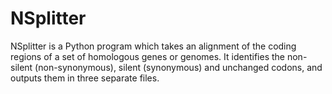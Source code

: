# NSplitter
NSplitter is a Python program which takes an alignment of the coding regions of a set of homologous genes or genomes.  It identifies the non-silent (non-synonymous), silent (synonymous) and unchanged codons, and outputs them in three separate files.
